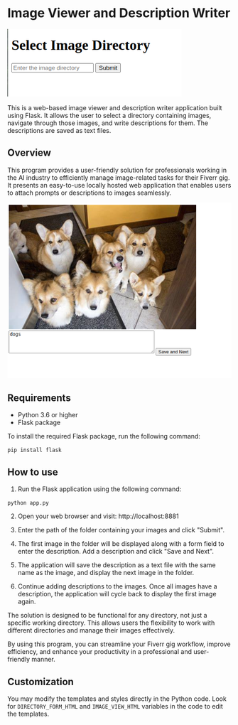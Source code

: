 # Image Viewer and Description Writer

![Directory Search](img1.png)

This is a web-based image viewer and description writer application built using Flask. It allows the user to select a directory containing images, navigate through those images, and write descriptions for them. The descriptions are saved as text files.

## Overview

This program provides a user-friendly solution for professionals working in the AI industry to efficiently manage image-related tasks for their Fiverr gig. It presents an easy-to-use locally hosted web application that enables users to attach prompts or descriptions to images seamlessly.

![Image Labeling Textbox](img2.png)

## Requirements

- Python 3.6 or higher
- Flask package

To install the required Flask package, run the following command:

```
pip install flask
```

## How to use

1. Run the Flask application using the following command:

```
python app.py
```

2. Open your web browser and visit: http://localhost:8881

3. Enter the path of the folder containing your images and click "Submit".

4. The first image in the folder will be displayed along with a form field to enter the description. Add a description and click "Save and Next".

5. The application will save the description as a text file with the same name as the image, and display the next image in the folder.

6. Continue adding descriptions to the images. Once all images have a description, the application will cycle back to display the first image again.

The solution is designed to be functional for any directory, not just a specific working directory. This allows users the flexibility to work with different directories and manage their images effectively.

By using this program, you can streamline your Fiverr gig workflow, improve efficiency, and enhance your productivity in a professional and user-friendly manner.

## Customization

You may modify the templates and styles directly in the Python code. Look for `DIRECTORY_FORM_HTML` and `IMAGE_VIEW_HTML` variables in the code to edit the templates.